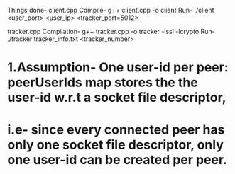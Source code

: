 Things done- 
client.cpp
Compile- g++ client.cpp -o client
Run- ./client <user_port> <user_ip> <tracker_port=5012>

tracker.cpp
Compilation-
g++ tracker.cpp -o tracker -lssl -lcrypto
Run- ./tracker tracker_info.txt <tracker_number>

# 1.Assumption- One user-id per peer: peerUserIds map stores the the user-id w.r.t a socket file descriptor, 
# i.e- since every connected peer has only one socket file descriptor, only one user-id can be created per peer.

